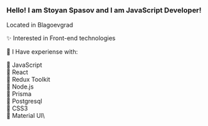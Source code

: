 ### Hello! I am Stoyan Spasov and I am JavaScript Developer!

 Located in Blagoevgrad
 
✨ Interested in Front-end technologies

📖 I Have experiense with:

🚀 JavaScript\
🚀 React\
🚀 Redux Toolkit\
🚀 Node.js\
🚀 Prisma\
🚀 Postgresql\
🚀 CSS3\
🚀 Material UI\
